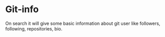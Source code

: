 # Git-info
On search it will give some basic information about git user like followers, following, repositories, bio.
